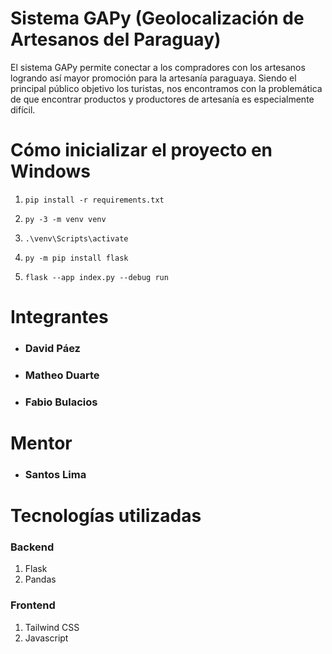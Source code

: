 

# Sistema GAPy (Geolocalización de Artesanos del Paraguay)

El sistema GAPy permite conectar a los compradores con los artesanos logrando así mayor promoción para la artesanía paraguaya. Siendo el principal público objetivo los turistas, nos encontramos con la problemática de que encontrar productos y productores de artesanía es especialmente difícil.

# Cómo inicializar el proyecto en Windows
1. `pip install -r requirements.txt`

2. `py -3 -m venv venv`

3. `.\venv\Scripts\activate`

4. `py -m pip install flask`

5. `flask --app index.py --debug run`


# Integrantes
- ### David Páez
- ### Matheo Duarte
- ### Fabio Bulacios

# Mentor
- ### Santos Lima


# Tecnologías utilizadas

### Backend
1. Flask
2. Pandas

### Frontend
1. Tailwind CSS
2. Javascript


